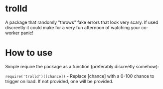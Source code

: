 # trolld
A package that randomly "throws" fake errors that look very scary. If used discreetly it could make for a very fun afternoon of watching your co-worker panic!

# How to use
Simple require the package as a function (preferably discreetly somehow):

`require('trolld')([chance])` - Replace [chance] with a 0-100 chance to trigger on load. If not provided, one will be provided.
